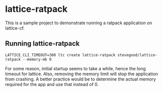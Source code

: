 lattice-ratpack
===============

This is a sample project to demonstrate running a ratpack application on lattice-cf.

Running lattice-ratpack
-----------------------

    LATTICE_CLI_TIMEOUT=300 ltc create lattice-ratpack stevegood/lattice-ratpack --memory-mb 0

For some reason, initial startup seems to take a while, hence the long timeout for lattice.  Also, removing the memory limit will stop the application from crashing. A better practice would be to determine the actual memory required for the app and use that instead of 0.
